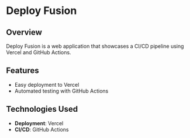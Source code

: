 # Deploy Fusion

## Overview

Deploy Fusion is a web application that showcases a CI/CD pipeline using Vercel and GitHub Actions.

## Features

- Easy deployment to Vercel
- Automated testing with GitHub Actions

## Technologies Used

- **Deployment**: Vercel
- **CI/CD**: GitHub Actions
